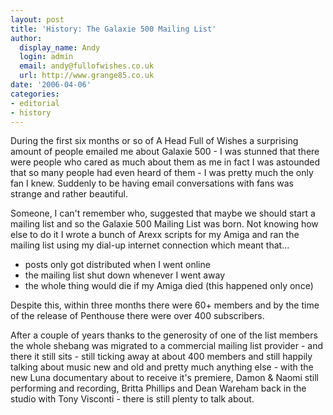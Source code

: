 ```yaml
---
layout: post
title: 'History: The Galaxie 500 Mailing List'
author:
  display_name: Andy
  login: admin
  email: andy@fullofwishes.co.uk
  url: http://www.grange85.co.uk
date: '2006-04-06'
categories:
- editorial
- history
---
```


During the first six months or so of A Head Full of Wishes a surprising amount
of people emailed me about Galaxie 500 - I was stunned that there were people
who cared as much about them as me in fact I was astounded that so many people
had even heard of them - I was pretty much the only fan I knew. Suddenly to be
having email conversations with fans was strange and rather beautiful.

Someone, I can't remember who, suggested that maybe we should start a mailing
list and so the Galaxie 500 Mailing List was born. Not knowing how else to do
it I wrote a bunch of Arexx scripts for my Amiga and ran the mailing list
using my dial-up internet connection which meant that...  
* posts only got distributed when I went online  
* the mailing list shut down whenever I went away  
* the whole thing would die if my Amiga died (this happened only once)

Despite this, within three months there were 60+ members and by the time of
the release of Penthouse there were over 400 subscribers.

After a couple of years thanks to the generosity of one of the list members
the whole shebang was migrated to a commercial mailing list provider - and
there it still sits - still ticking away at about 400 members and still
happily talking about music new and old and pretty much anything else - with
the new Luna documentary about to receive it's premiere, Damon & Naomi still
performing and recording, Britta Phillips and Dean Wareham back in the studio
with Tony Visconti - there is still plenty to talk about.


